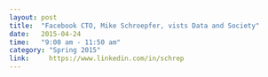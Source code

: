 ```yaml
---
layout: post
title:  "Facebook CTO, Mike Schroepfer, vists Data and Society"
date:   2015-04-24
time:   "9:00 am - 11:50 am"
category: "Spring 2015"
link:     https://www.linkedin.com/in/schrep
---
```

